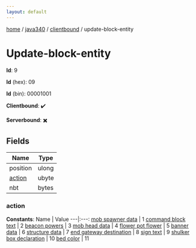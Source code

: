 ```yaml
---
layout: default
---
```


[home](/)  /  [java340](/protocol/java340)  /  [clientbound](/protocol/java340/clientbound)  /  update-block-entity

# Update-block-entity

**Id**: 9

**Id** (hex): 09

**Id** (bin): 00001001

**Clientbound**: ✔️

**Serverbound**: ✖️

## Fields

Name | Type
---|---
position | ulong
[action](#action) | ubyte
nbt | bytes

### action

**Constants**:
Name | Value
---|:---:
[mob spawner data](action_mob-spawner-data) | 1
[command block text](action_command-block-text) | 2
[beacon powers](action_beacon-powers) | 3
[mob head data](action_mob-head-data) | 4
[flower pot flower](action_flower-pot-flower) | 5
[banner data](action_banner-data) | 6
[structure data](action_structure-data) | 7
[end gateway destination](action_end-gateway-destination) | 8
[sign text](action_sign-text) | 9
[shulker box declaration](action_shulker-box-declaration) | 10
[bed color](action_bed-color) | 11


